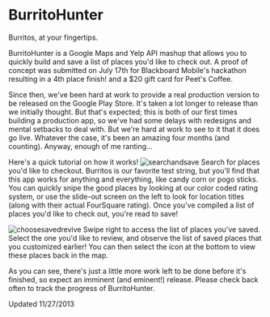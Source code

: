 BurritoHunter
=============

Burritos, at your fingertips.  

BurritoHunter is a Google Maps and Yelp API mashup that allows you to quickly build and save a list of places you'd like to check out.  A proof of concept was submitted on July 17th for Blackboard Mobile's hackathon resulting in a 4th place finish!  and a $20 gift card for Peet's Coffee.  

Since then, we've been hard at work to provide a real production version to be released on the Google Play Store.  It's taken a lot longer to release than we initially thought.  But that's expected; this is both of our first times building a production app, so we've had some delays with redesigns and mental setbacks to deal with.  But we're hard at work to see to it that it does go live.  Whatever the case, it's been an amazing four months (and counting).  Anyway, enough of me ranting...

Here's a quick tutorial on how it works!
![searchandsave](https://raw.github.com/schyau/burritohunter/master/com.potato.burritohunter/11:27%20bh%20previews/compiled%20shots/searchandsave.png)
Search for places you'd like to checkout.  Burritos is our favorite test string, but you'll find that this app works for anything and everything, like candy corn or pogo sticks.  You can quickly snipe the good places by looking at our color coded rating system, or use the slide-out screen on the left to look for location titles (along with their actual FourSquare rating).  Once you've compiled a list of places you'd like to check out, you're read to save!


![choosesavedrevive](https://raw.github.com/schyau/burritohunter/master/com.potato.burritohunter/11:27%20bh%20previews/compiled%20shots/choosesavedrevive.png)
Swipe right to access the list of places you've saved.  Select the one you'd like to review, and observe the list of saved places that you customized earlier!  You can then select the icon at the bottom to view these places back in the map.



As you can see, there's just a little more work left to be done before it's finished, so expect an imminent (and eminent!) release. Please check back often to track the progress of BurritoHunter.

Updated 11/27/2013
